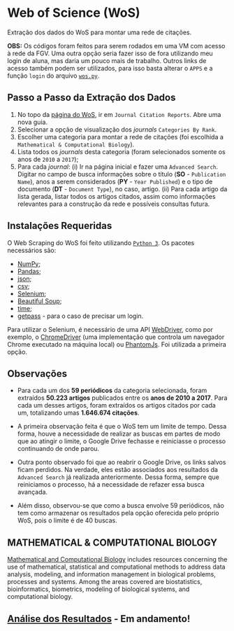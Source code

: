 # Web of Science (WoS)

Extração dos dados do WoS para montar uma rede de citações.

**OBS:** Os códigos foram feitos para serem rodados em uma VM com acesso à rede da FGV. Uma outra opção seria fazer isso de fora utilizando meu login de aluna, mas daria um pouco mais de trabalho. Outros links de acesso também podem ser utilizados, para isso basta alterar o `APPS` e a função `login` do arquivo [`wos.py`](https://github.com/anacwagner/WOS_CitationNetworks/blob/master/wos.py).

## Passo a Passo da Extração dos Dados

1. No topo da [página do WoS](http://apps-webofknowledge.ez91.periodicos.capes.gov.br/WOS_GeneralSearch_input.do?product=WOS&search_mode=GeneralSearch&SID=6AgbLVGDqDb6ylCWiE5&preferencesSaved=), ir em `Journal Citation Reports`. Abre uma nova guia.
2. Selecionar a opção de visualização dos *journals* `Categories By Rank`. 
3. Escolher uma categoria para montar a rede de citações (foi escolhida a `Mathematical & Computational Biology`).
4. Lista todos os *journals* desta categoria (foram selecionados somente os anos de `2010` a `2017`);
5. Para cada *journal*:
		(i) Ir na página inicial e fazer uma `Advanced Search`. Digitar no campo de busca informações sobre o título (**SO** - `Publication Name`), anos a serem considerados (**PY** - `Year Published`) e o tipo de documento (**DT** - `Document Type`), no caso, artigo. 
		(ii) Para cada artigo da lista gerada, listar todos os artigos citados, assim como informações relevantes para a construção da rede e possíveis consultas futura. 

## Instalações Requeridas

O Web Scraping do WoS foi feito utilizando [`Python 3`](https://www.python.org/downloads/). Os pacotes necessários são:

* [NumPy](http://www.numpy.org);
* [Pandas](https://pandas.pydata.org);
* [json](https://docs.python.org/3/library/json.html);
* [csv](https://docs.python.org/3/library/csv.html);
* [Selenium](http://www.seleniumhq.org);
* [Beautiful Soup](https://www.crummy.com/software/BeautifulSoup/);
* [time](https://docs.python.org/3/library/time.html);
* [getpass](https://docs.python.org/3.6/library/getpass.html) - para o caso de precisar um login.

Para utilizar o Selenium, é necessário de uma API [WebDriver](http://www.seleniumhq.org/projects/webdriver/), como por exemplo, o [ChromeDriver](https://sites.google.com/a/chromium.org/chromedriver/downloads) (uma implementação que controla um navegador Chrome executado na máquina local) ou [PhantomJs](http://phantomjs.org/download.html). Foi utilizada a primeira opção. 

## Observações

* Para cada um dos **59 periódicos** da categoria selecionada, foram extraídos **50.223 artigos** publicados entre os **anos de 2010 a 2017**. Para cada um desses artigos, foram extraídos os artigos citados por cada um, totalizando umas **1.646.674 citações**.


* A primeira observação feita é que o WoS tem um limite de tempo. Dessa forma, houve a necessidade de realizar as buscas em partes de modo que ao atingir o limite, o Google Drive fechasse e reiniciasse o processo continuando de onde parou.


* Outra ponto observado foi que ao reabrir o Google Drive, os links salvos ficam perdidos. Na verdade, eles estão associados aos resultados da `Advanced Search` já realizada anteriormente. Dessa forma, sempre que reiniciamos o processo, há a necessidade de refazer essa busca avançada. 


* Além disso, observou-se que como a busca envolve 59 periódicos, não tem como armazenar os resultados pela opção oferecida pelo próprio WoS, pois o limite é de 40 buscas. 

## MATHEMATICAL & COMPUTATIONAL BIOLOGY

[Mathematical and Computational Biology](http://jcr-incites-thomsonreuters.ez91.periodicos.capes.gov.br/JCRCategoryProfileAction.action?year=2016&categoryName=MATHEMATICAL%20%26%20COMPUTATIONAL%20BIOLOGY&edition=SCIE&category=MC) includes resources concerning the use of mathematical, statistical and computational methods to address data analysis, modeling, and information management in biological problems, processes and systems. Among the areas covered are biostatistics, bioinformatics, biometrics, modeling of biological systems, and computational biology.

## [Análise dos Resultados](http://nbviewer.jupyter.org/github/anacwagner/WOS_CitationNetworks/blob/master/Análise%20de%20Resultados%20-%20Rede%20de%20Citações%20-%20plotly.ipynb) - Em andamento!
